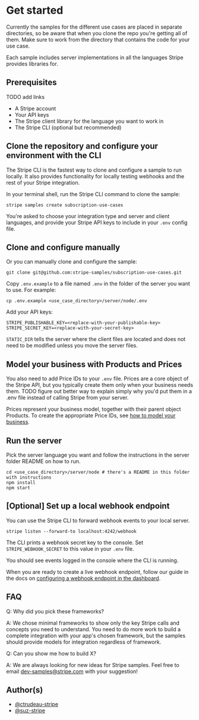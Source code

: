 # Get started

Currently the samples for the different use cases are placed in separate directories, so be aware that when you clone the repo you're getting all of them. Make sure to work from the directory that contains the code for your use case.

Each sample includes server implementations in all the languages Stripe provides libraries for.

## Prerequisites

TODO add links

- A Stripe account
- Your API keys
- The Stripe client library for the language you want to work in 
- The Stripe CLI (optional but recommended)

## Clone the repository and configure your environment with the CLI

The Stripe CLI is the fastest way to clone and configure a sample to run locally. It also provides functionality for locally testing webhooks and the rest of your Stripe integration.

In your terminal shell, run the Stripe CLI command to clone the sample:

```
stripe samples create subscription-use-cases
```

You're asked to choose your integration type and server and client languages, and provide your Stripe API keys to include in your `.env` config file.

## Clone and configure manually

Or you can manually clone and configure the sample:

```
git clone git@github.com:stripe-samples/subscription-use-cases.git
```

Copy `.env.example` to a file named `.env` in the folder of the server you want to use. For example:

```
cp .env.example <use_case_directory>/server/node/.env
```
Add your API keys:

```
STRIPE_PUBLISHABLE_KEY=<replace-with-your-publishable-key>
STRIPE_SECRET_KEY=<replace-with-your-secret-key>
```

`STATIC_DIR` tells the server where the client files are located and does not need to be modified unless you move the server files.

## Model your business with Products and Prices

You also need to add Price IDs to your `.env` file. Prices are a core object of the Stripe API, but you typically create them only when your business needs them. TODO figure out better way to explain simply why you'd put them in a .env file instead of calling Stripe from your server.  

Prices represent your business model, together with their parent object Products. To create the appropriate Price IDs, see [how to model your business](model.md).

## Run the server

Pick the server language you want and follow the instructions in the server folder README on how to run.

```
cd <use_case_directory>/server/node # there's a README in this folder with instructions
npm install
npm start
```

## [Optional] Set up a local webhook endpoint

You can use the Stripe CLI to forward webhook events to your local server.

```
stripe listen --forward-to localhost:4242/webhook
```

The CLI prints a webhook secret key to the console. Set `STRIPE_WEBHOOK_SECRET` to this value in your `.env` file.

You should see events logged in the console where the CLI is running.

When you are ready to create a live webhook endpoint, follow our guide in the docs on [configuring a webhook endpoint in the dashboard](https://stripe.com/docs/webhooks/setup#configure-webhook-settings).

## FAQ

Q: Why did you pick these frameworks?

A: We chose minimal frameworks to show only the key Stripe calls and concepts you need to understand. You need to do more work to build a complete integration with your app's chosen framework, but the samples should provide models for integration regardless of framework.

Q: Can you show me how to build X?

A: We are always looking for new ideas for Stripe samples. Feel free to email dev-samples@stripe.com with your suggestion!

## Author(s)

- [@ctrudeau-stripe](https://twitter.com/trudeaucj)
- [@suz-stripe](https://twitter.com/noopkat)
